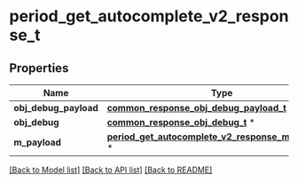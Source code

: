 # period_get_autocomplete_v2_response_t

## Properties
Name | Type | Description | Notes
------------ | ------------- | ------------- | -------------
**obj_debug_payload** | [**common_response_obj_debug_payload_t**](common_response_obj_debug_payload.md) \* |  | 
**obj_debug** | [**common_response_obj_debug_t**](common_response_obj_debug.md) \* |  | [optional] 
**m_payload** | [**period_get_autocomplete_v2_response_m_payload_t**](period_get_autocomplete_v2_response_m_payload.md) \* |  | 

[[Back to Model list]](../README.md#documentation-for-models) [[Back to API list]](../README.md#documentation-for-api-endpoints) [[Back to README]](../README.md)


